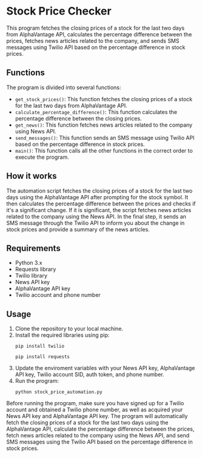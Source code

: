 <!DOCTYPE html>
<html>
<head>
</head>
<body>
	<h1>Stock Price Checker</h1>
	<p>This program fetches the closing prices of a stock for the last two days from AlphaVantage API, calculates the percentage difference between the prices, fetches news articles related to the company, and sends SMS messages using Twilio API based on the percentage difference in stock prices.</p>
	<h2>Functions</h2>
	<p>The program is divided into several functions:</p>
	<ul>
		<li><code>get_stock_prices()</code>: This function fetches the closing prices of a stock for the last two days from AlphaVantage API.</li>
		<li><code>calculate_percentage_difference()</code>: This function calculates the percentage difference between the closing prices.</li>
		<li><code>get_news()</code>: This function fetches news articles related to the company using News API.</li>
		<li><code>send_messages()</code>: This function sends an SMS message using Twilio API based on the percentage difference in stock prices.</li>
		<li><code>main()</code>: This function calls all the other functions in the correct order to execute the program.</li>
	</ul>
	<h2>How it works</h2>
	<p>The automation script fetches the closing prices of a stock for the last two days using the AlphaVantage API after prompting for the stock symbol. It then calculates the percentage difference between the prices and checks if it's a significant change. If it is significant, the script fetches news articles related to the company using the News API. In the final step, it sends an SMS message through the Twilio API to inform you about the change in stock prices and provide a summary of the news articles.</p>
	<h2>Requirements</h2>
	<ul>
		<li>Python 3.x</li>
		<li>Requests library</li>
		<li>Twilio library</li>
		<li>News API key</li>
		<li>AlphaVantage API key</li>
		<li>Twilio account and phone number</li>
	</ul>
	<h2>Usage</h2>
	<ol>
		<li>Clone the repository to your local machine.</li>
		<li>Install the required libraries using pip:</li>
		<pre><code>pip install twilio</code></pre>
		<pre><code>pip install requests</code></pre>
		<li>Update the enviroment variables with your News API key, AlphaVantage API key, Twilio account SID, auth token, and phone number.</li>
		<li>Run the program:</li>
		<pre><code>python stock_price_automation.py</code></pre>
	</ol>
<p>Before running the program, make sure you have signed up for a Twilio account and obtained a Twilio phone number, as well as acquired your News API key and AlphaVantage API key. The program will automatically fetch the closing prices of a stock for the last two days using the AlphaVantage API, calculate the percentage difference between the prices, fetch news articles related to the company using the News API, and send SMS messages using the Twilio API based on the percentage difference in stock prices. </p>
</body>
</html>



